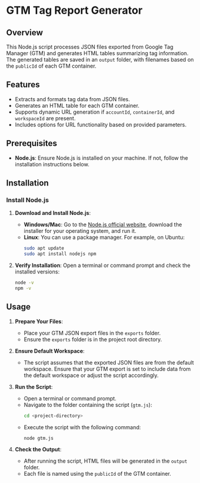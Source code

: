 # GTM Tag Report Generator

## Overview

This Node.js script processes JSON files exported from Google Tag Manager (GTM) and generates HTML tables summarizing tag information. The generated tables are saved in an `output` folder, with filenames based on the `publicId` of each GTM container.

## Features

- Extracts and formats tag data from JSON files.
- Generates an HTML table for each GTM container.
- Supports dynamic URL generation if `accountId`, `containerId`, and `workspaceId` are present.
- Includes options for URL functionality based on provided parameters.

## Prerequisites

- **Node.js**: Ensure Node.js is installed on your machine. If not, follow the installation instructions below.

## Installation

### Install Node.js

1. **Download and Install Node.js**:
   - **Windows/Mac**: Go to the [Node.js official website](https://nodejs.org/), download the installer for your operating system, and run it.
   - **Linux**: You can use a package manager. For example, on Ubuntu:
     ```bash
     sudo apt update
     sudo apt install nodejs npm
     ```

2. **Verify Installation**:
   Open a terminal or command prompt and check the installed versions:
   ```bash
   node -v
   npm -v


## Usage

1. **Prepare Your Files**:
   - Place your GTM JSON export files in the `exports` folder.
   - Ensure the `exports` folder is in the project root directory.

2. **Ensure Default Workspace**:
   - The script assumes that the exported JSON files are from the default workspace. Ensure that your GTM export is set to include data from the default workspace or adjust the script accordingly.

3. **Run the Script**:
   - Open a terminal or command prompt.
   - Navigate to the folder containing the script (`gtm.js`):
     ```bash
     cd <project-directory>
     ```
   - Execute the script with the following command:
     ```bash
     node gtm.js
     ```

4. **Check the Output**:
   - After running the script, HTML files will be generated in the `output` folder.
   - Each file is named using the `publicId` of the GTM container.
